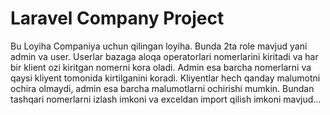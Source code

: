 <h1>Laravel Company Project</h1>

<p>Bu Loyiha Companiya uchun qilingan loyiha. Bunda 2ta role mavjud yani admin va user. Userlar bazaga aloqa operatorlari nomerlarini kiritadi va har bir klient ozi kiritgan nomerni kora oladi. Admin esa barcha nomerlarni va qaysi kliyent tomonida kirtilganini koradi. Kliyentlar hech qanday malumotni ochira olmaydi, admin esa barcha malumotlarni ochirishi mumkin. Bundan tashqari nomerlarni izlash imkoni va exceldan import qilish imkoni mavjud...</p>